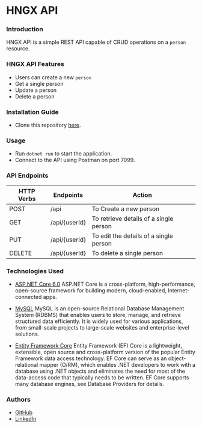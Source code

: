 # HNGX API

### Introduction

HNGX API is a simple REST API capable of CRUD operations on a `person` resource.

### HNGX API Features

- Users can create a new `person`
- Get a single person
- Update a person
- Delete a person

### Installation Guide

- Clone this repository [here](https://github.com/IEdiong/hngx-backend-s2).

### Usage

- Run `dotnet run` to start the application.
- Connect to the API using Postman on port 7099.

### API Endpoints

| HTTP Verbs | Endpoints     | Action                                 |
| ---------- | ------------- | -------------------------------------- |
| POST       | /api          | To Create a new person                 |
| GET        | /api/{userId} | To retrieve details of a single person |
| PUT        | /api/{userId} | To edit the details of a single person |
| DELETE     | /api/{userId} | To delete a single person              |

### Technologies Used

- [ASP.NET Core 6.0](https://learn.microsoft.com/en-us/aspnet/core/introduction-to-aspnet-core?view=aspnetcore-6.0) ASP.NET Core is a cross-platform, high-performance, open-source framework for building modern, cloud-enabled, Internet-connected apps.

- [MySQL](https://www.mysql.com/) MySQL is an open-source Relational Database Management System (RDBMS) that enables users to store, manage, and retrieve structured data efficiently. It is widely used for various applications, from small-scale projects to large-scale websites and enterprise-level solutions.

- [Entity Framework Core](https://learn.microsoft.com/en-us/ef/core/) Entity Framework (EF) Core is a lightweight, extensible, open source and cross-platform version of the popular Entity Framework data access technology. EF Core can serve as an object-relational mapper (O/RM), which enables .NET developers to work with a database using .NET objects and eliminates the need for most of the data-access code that typically needs to be written. EF Core supports many database engines, see Database Providers for details.

### Authors

- [GitHub](https://github.com/IEdiong)
- [LinkedIn](https://www.linkedin.com/in/iediong)
